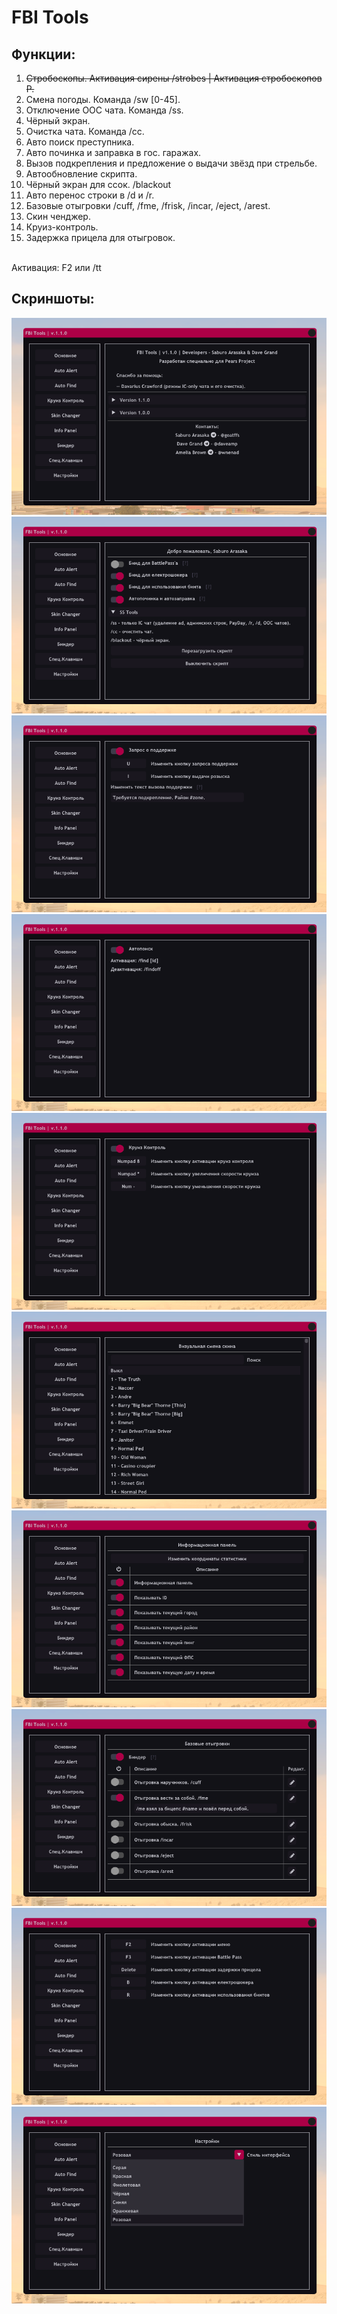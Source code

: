 # FBI Tools
## Функции:
<ol>
<li><strike>Cтробоскопы. Активация сирены /strobes | Активация стробоскопов P.</strike></li>
<li>Cмена погоды. Команда /sw [0-45].</li>
<li>Отключение ООС чата. Команда /ss.</li>
<li>Чёрный экран.</li>
<li>Очистка чата. Команда /cc.</li>
<li>Авто поиск преступника.</li>
<li>Авто починка и заправка в гос. гаражах.</li>
<li>Вызов подкрепления и предложение о выдачи звёзд при стрельбе.</li>
<li>Автообновление скрипта.</li>
<li>Чёрный экран для ссок. /blackout</li>
<li>Авто перенос строки в /d и /r.</li>
<li>Базовые отыгровки /cuff, /fme, /frisk, /incar, /eject, /arest.</li>
<li>Скин ченджер.</li>
<li>Круиз-контроль.</li>
<li>Задержка прицела для отыгровок.</li>
</ol>
<br>
Активация: F2 или /tt

## Скриншоты:

![Menu 1](screenshots/1.png)
![Menu 2](screenshots/2.png)
![Menu 3](screenshots/3.png)
![Menu 4](screenshots/4.png)
![Menu 5](screenshots/5.png)
![Menu 6](screenshots/6.png)
![Menu 7](screenshots/7.png)
![Menu 8](screenshots/8.png)
![Menu 9](screenshots/9.png)
![Menu 10](screenshots/10.png)